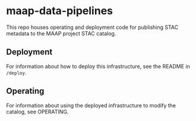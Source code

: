 # maap-data-pipelines

This repo houses operating and deployment code for publishing STAC metadata to the MAAP project STAC catalog.

## Deployment

For information about how to deploy this infrastructure, see the README in `/deploy`. 

## Operating

For information about using the deployed infrastructure to modify the catalog, see OPERATING.